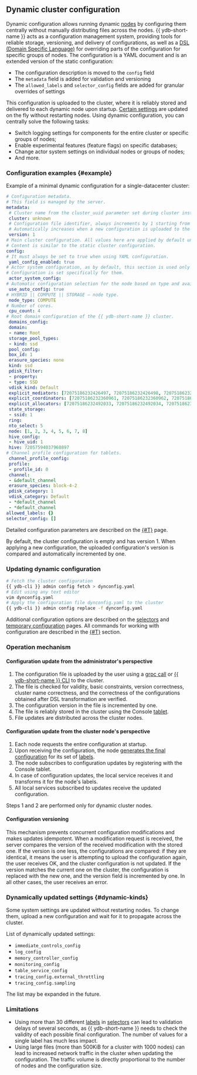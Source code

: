 ## Dynamic cluster configuration

Dynamic configuration allows running dynamic [nodes](../../concepts/cluster/common_scheme_ydb#nodes) by configuring them centrally without manually distributing files across the nodes. {{ ydb-short-name }} acts as a configuration management system, providing tools for reliable storage, versioning, and delivery of configurations, as well as a [DSL (Domain Specific Language)](./dynamic-config-selectors.md) for overriding parts of the configuration for specific groups of nodes. The configuration is a YAML document and is an extended version of the static configuration:

* The configuration description is moved to the `config` field
* The `metadata` field is added for validation and versioning
* The `allowed_labels` and `selector_config` fields are added for granular overrides of settings

This configuration is uploaded to the cluster, where it is reliably stored and delivered to each dynamic node upon startup. [Certain settings](#dynamic-kinds) are updated on the fly without restarting nodes. Using dynamic configuration, you can centrally solve the following tasks:
* Switch logging settings for components for the entire cluster or specific groups of nodes;
* Enable experimental features (feature flags) on specific databases;
* Change actor system settings on individual nodes or groups of nodes;
* And more.

### Configuration examples {#example}

Example of a minimal dynamic configuration for a single-datacenter cluster:
```yaml
# Configuration metadata.
# This field is managed by the server.
metadata:
 # Cluster name from the cluster_uuid parameter set during cluster installation, or "", if the parameter is not set.
 cluster: unknown
 # Configuration file identifier, always increments by 1 starting from 1.
 # Automatically increases when a new configuration is uploaded to the server.
 version: 1
# Main cluster configuration. All values here are applied by default unless overridden by selectors.
# Content is similar to the static cluster configuration.
config:
# It must always be set to true when using YAML configuration.
 yaml_config_enabled: true
# Actor system configuration, as by default, this section is used only by dynamic nodes.
# Configuration is set specifically for them.
 actor_system_config:
# Automatic configuration selection for the node based on type and available cores.
 use_auto_config: true
# HYBRID || COMPUTE || STORAGE — node type.
 node_type: COMPUTE
# Number of cores.
 cpu_count: 4
# Root domain configuration of the {{ ydb-short-name }} cluster.
 domains_config:
 domain:
 - name: Root
 storage_pool_types:
 - kind: ssd
 pool_config:
 box_id: 1
 erasure_species: none
 kind: ssd
 pdisk_filter:
 - property:
 - type: SSD
 vdisk_kind: Default
 explicit_mediators: [72075186232426497, 72075186232426498, 72075186232426499]
 explicit_coordinators: [72075186232360961, 72075186232360962, 72075186232360963]
 explicit_allocators: [72075186232492033, 72075186232492034, 72075186232492035]
 state_storage:
 - ssid: 1
 ring:
 nto_select: 5
 node: [1, 2, 3, 4, 5, 6, 7, 8]
 hive_config:
 - hive_uid: 1
 hive: 72057594037968897
# Channel profile configuration for tablets.
 channel_profile_config:
 profile:
 - profile_id: 0
 channel:
 - &default_channel
 erasure_species: block-4-2
 pdisk_category: 1
 vdisk_category: Default
 - *default_channel
 - *default_channel
allowed_labels: {}
selector_config: []
```

Detailed configuration parameters are described on the [{#T}](../../deploy/configuration/config.md) page.

By default, the cluster configuration is empty and has version 1. When applying a new configuration, the uploaded configuration's version is compared and automatically incremented by one.

### Updating dynamic configuration

```bash
# Fetch the cluster configuration
{{ ydb-cli }} admin config fetch > dynconfig.yaml
# Edit using any text editor
vim dynconfig.yaml
# Apply the configuration file dynconfig.yaml to the cluster
{{ ydb-cli }} admin config replace -f dynconfig.yaml
```

Additional configuration options are described on the [selectors](./dynamic-config-selectors.md) and [temporary configuration](./dynamic-config-volatile-config.md) pages.
All commands for working with configuration are described in the [{#T}](../../reference/ydb-cli/configs.md) section.

### Operation mechanism

#### Configuration update from the administrator's perspective

1. The configuration file is uploaded by the user using a [grpc call](https://github.com/ydb-platform/ydb/blob/5251c9ace0a7617c25d50f1aa4d0f13e3d56f985/ydb/public/api/grpc/draft/ydb_dynamic_config_v1.proto#L22) or [{{ ydb-short-name }} CLI](../../reference/ydb-cli/index.md) to the cluster.
2. The file is checked for validity, basic constraints, version correctness, cluster name correctness, and the correctness of the configurations obtained after DSL transformation are verified.
3. The configuration version in the file is incremented by one.
4. The file is reliably stored in the cluster using the Console [tablet](../../concepts/cluster/common_scheme_ydb.md#tablets).
5. File updates are distributed across the cluster nodes.

#### Configuration update from the cluster node's perspective

1. Each node requests the entire configuration at startup.
2. Upon receiving the configuration, the node [generates the final configuration](./dynamic-config-selectors.md#selectors-resolve) for its set of [labels](./dynamic-config-selectors.md#selectors-intro).
3. The node subscribes to configuration updates by registering with the Console tablet.
4. In case of configuration updates, the local service receives it and transforms it for the node's labels.
5. All local services subscribed to updates receive the updated configuration.

Steps 1 and 2 are performed only for dynamic cluster nodes.

#### Configuration versioning

This mechanism prevents concurrent configuration modifications and makes updates idempotent. When a modification request is received, the server compares the version of the received modification with the stored one. If the version is one less, the configurations are compared: if they are identical, it means the user is attempting to upload the configuration again, the user receives OK, and the cluster configuration is not updated. If the version matches the current one on the cluster, the configuration is replaced with the new one, and the version field is incremented by one. In all other cases, the user receives an error.

### Dynamically updated settings {#dynamic-kinds}

Some system settings are updated without restarting nodes. To change them, upload a new configuration and wait for it to propagate across the cluster.

List of dynamically updated settings:

* `immediate_controls_config`
* `log_config`
* `memory_controller_config`
* `monitoring_config`
* `table_service_config`
* `tracing_config.external_throttling`
* `tracing_config.sampling`

The list may be expanded in the future.

### Limitations

* Using more than 30 different [labels](./dynamic-config-selectors.md) in [selectors](./dynamic-config-selectors.md) can lead to validation delays of several seconds, as {{ ydb-short-name }} needs to check the validity of each possible final configuration. The number of values for a single label has much less impact.
* Using large files (more than 500KiB for a cluster with 1000 nodes) can lead to increased network traffic in the cluster when updating the configuration. The traffic volume is directly proportional to the number of nodes and the configuration size.